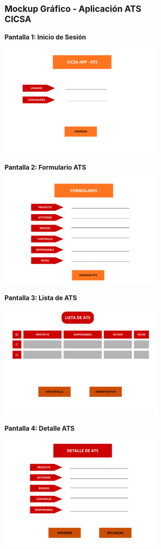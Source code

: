 # Mockup Gráfico - Aplicación ATS CICSA

## Pantalla 1: Inicio de Sesión
![Mockup Login](mockup-login.png)

## Pantalla 2: Formulario ATS
![Mockup Formulario](mockup-formulario.png)

## Pantalla 3: Lista de ATS
![Mockup Lista](mockup-lista.png)

## Pantalla 4: Detalle ATS
![Mockup Detalle](mockup-detalle.png)
